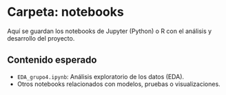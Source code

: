 # Carpeta: notebooks

Aquí se guardan los notebooks de Jupyter (Python) o R con el análisis y desarrollo del proyecto.

## Contenido esperado
- `EDA_grupo4.ipynb`: Análisis exploratorio de los datos (EDA).
- Otros notebooks relacionados con modelos, pruebas o visualizaciones.
